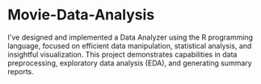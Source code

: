 # Movie-Data-Analysis
I've designed and implemented a Data Analyzer using the R programming language, focused on efficient data manipulation, statistical analysis, and insightful visualization. This project demonstrates capabilities in data preprocessing, exploratory data analysis (EDA), and generating summary reports.
